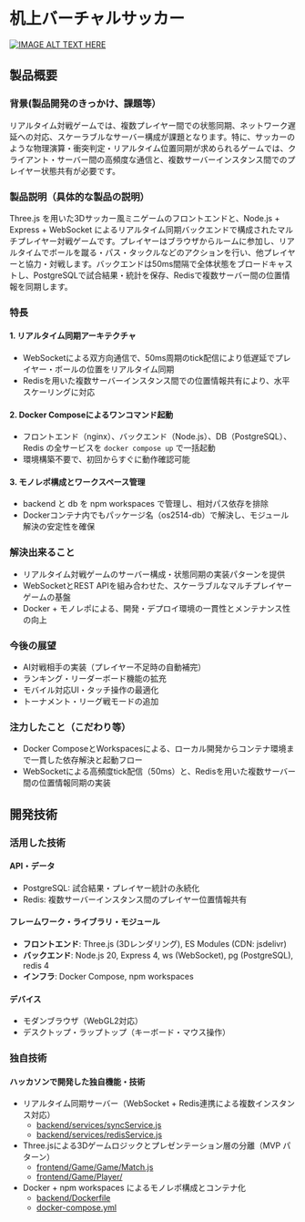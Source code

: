 # 机上バーチャルサッカー

[![IMAGE ALT TEXT HERE](https://jphacks.com/wp-content/uploads/2025/05/JPHACKS2025_ogp.jpg)](https://www.youtube.com/watch?v=lA9EluZugD8)

## 製品概要

### 背景(製品開発のきっかけ、課題等）

リアルタイム対戦ゲームでは、複数プレイヤー間での状態同期、ネットワーク遅延への対応、スケーラブルなサーバー構成が課題となります。特に、サッカーのような物理演算・衝突判定・リアルタイム位置同期が求められるゲームでは、クライアント・サーバー間の高頻度な通信と、複数サーバーインスタンス間でのプレイヤー状態共有が必要です。

### 製品説明（具体的な製品の説明）

Three.js を用いた3Dサッカー風ミニゲームのフロントエンドと、Node.js + Express + WebSocket によるリアルタイム同期バックエンドで構成されたマルチプレイヤー対戦ゲームです。プレイヤーはブラウザからルームに参加し、リアルタイムでボールを蹴る・パス・タックルなどのアクションを行い、他プレイヤーと協力・対戦します。バックエンドは50ms間隔で全体状態をブロードキャストし、PostgreSQLで試合結果・統計を保存、Redisで複数サーバー間の位置情報を同期します。

### 特長

#### 1. リアルタイム同期アーキテクチャ

- WebSocketによる双方向通信で、50ms周期のtick配信により低遅延でプレイヤー・ボールの位置をリアルタイム同期
- Redisを用いた複数サーバーインスタンス間での位置情報共有により、水平スケーリングに対応

#### 2. Docker Composeによるワンコマンド起動

- フロントエンド（nginx）、バックエンド（Node.js）、DB（PostgreSQL）、Redis の全サービスを `docker compose up` で一括起動
- 環境構築不要で、初回からすぐに動作確認可能

#### 3. モノレポ構成とワークスペース管理

- backend と db を npm workspaces で管理し、相対パス依存を排除
- Dockerコンテナ内でもパッケージ名（os2514-db）で解決し、モジュール解決の安定性を確保

### 解決出来ること

- リアルタイム対戦ゲームのサーバー構成・状態同期の実装パターンを提供
- WebSocketとREST APIを組み合わせた、スケーラブルなマルチプレイヤーゲームの基盤
- Docker + モノレポによる、開発・デプロイ環境の一貫性とメンテナンス性の向上

### 今後の展望

- AI対戦相手の実装（プレイヤー不足時の自動補完）
- ランキング・リーダーボード機能の拡充
- モバイル対応UI・タッチ操作の最適化
- トーナメント・リーグ戦モードの追加

### 注力したこと（こだわり等）

* Docker ComposeとWorkspacesによる、ローカル開発からコンテナ環境まで一貫した依存解決と起動フロー
* WebSocketによる高頻度tick配信（50ms）と、Redisを用いた複数サーバー間の位置情報同期の実装

## 開発技術
### 活用した技術
#### API・データ
- PostgreSQL: 試合結果・プレイヤー統計の永続化
- Redis: 複数サーバーインスタンス間のプレイヤー位置情報共有

#### フレームワーク・ライブラリ・モジュール
- **フロントエンド**: Three.js (3Dレンダリング), ES Modules (CDN: jsdelivr)
- **バックエンド**: Node.js 20, Express 4, ws (WebSocket), pg (PostgreSQL), redis 4
- **インフラ**: Docker Compose, npm workspaces

#### デバイス

- モダンブラウザ（WebGL2対応）
- デスクトップ・ラップトップ（キーボード・マウス操作）

### 独自技術
#### ハッカソンで開発した独自機能・技術

- リアルタイム同期サーバー（WebSocket + Redis連携による複数インスタンス対応）
  - [backend/services/syncService.js](backend/services/syncService.js)
  - [backend/services/redisService.js](backend/services/redisService.js)
- Three.jsによる3Dゲームロジックとプレゼンテーション層の分離（MVP パターン）
  - [frontend/Game/Game/Match.js](frontend/Game/Game/Match.js)
  - [frontend/Game/Player/](frontend/Game/Player/)
- Docker + npm workspaces によるモノレポ構成とコンテナ化
  - [backend/Dockerfile](backend/Dockerfile)
  - [docker-compose.yml](docker-compose.yml)
